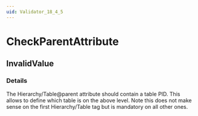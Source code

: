 ```yaml
---
uid: Validator_18_4_5
---
```


# CheckParentAttribute

## InvalidValue

<!-- Description, Properties, ... sections are auto-generated. -->
<!-- REPLACE ME AUTO-GENERATION -->

### Details

The Hierarchy/Table@parent attribute should contain a table PID. This allows to define which table is on the above level.
Note this does not make sense on the first Hierarchy/Table tag but is mandatory on all other ones.

<!-- Uncomment to add example code -->
<!--### Example code-->
